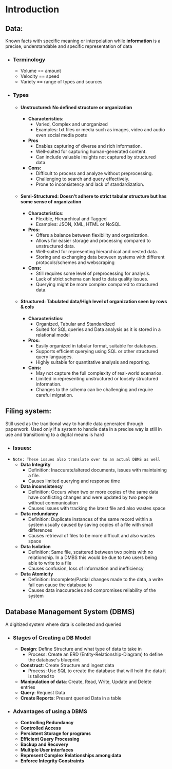 # Introduction
## Data:
Known facts with specific meaning or interpolation while **information** is a precise, understandable and specific representation of data
- ### Terminology
	- Volume == amount
	- Velocity == speed
	- Variety == range of types and sources
- ### Types
	- #### **Unstructured**: No defined structure or organization
		- **Characteristics**: 
			- Varied, Complex and unorganized
			- Examples: txt files or media such as images, video and audio even social media posts
		- **Pros**
			- Enables capturing of diverse and rich information.
			- Well-suited for capturing human-generated content.
			- Can include valuable insights not captured by structured data.
		- **Cons:**
			- Difficult to process and analyze without preprocessing.
			- Challenging to search and query effectively.
			- Prone to inconsistency and lack of standardization.
	- #### **Semi-Structured**: Doesn't adhere to strict tabular structure but has some sense of organization
		- **Characteristics**: 
			- Flexible, Hierarchical and Tagged
			- Examples: JSON, XML, HTML or NoSQL
		- **Pros:**
			- Offers a balance between flexibility and organization.
			- Allows for easier storage and processing compared to unstructured data.
			- Well-suited for representing hierarchical and nested data.
			- Storing and exchanging data between systems with different protocols/schemes and webscraping
		- **Cons:**
			- Still requires some level of preprocessing for analysis.
			- Lack of strict schema can lead to data quality issues.
			- Querying might be more complex compared to structured data.
	- #### **Structured**: Tabulated data/High level of organization seen by rows & cols
		- **Characteristics**: 
			- Organized, Tabular and Standardized
			- Suited for SQL queries and Data analysis as it is stored in a relational model
		- **Pros:**
			- Easily organized in tabular format, suitable for databases.
			- Supports efficient querying using SQL or other structured query languages.
			- Highly suitable for quantitative analysis and reporting.
		- **Cons:**
			- May not capture the full complexity of real-world scenarios.
			- Limited in representing unstructured or loosely structured information.
			- Changes to the schema can be challenging and require careful migration.


## Filing system:
Still used as the traditional way to handle data generated through paperwork. Used only if a system to handle data in a precise way is still in use and transitioning to a digital means is hard
- ### Issues:
- `Note: These issues also translate over to an actual DBMS as well`
	- **Data Integrity**
		- Definition: Inaccurate/altered documents, issues with maintaining a file.
		- Causes limited querying and response time
	- **Data inconsistency**
		- Definition: Occurs when two or more copies of the same data have conflicting changes and were updated by two people without communication
		- Causes issues with tracking the latest file and also wastes space
	- **Data redundancy**
		- Definition: Duplicate instances of the same record within a system usually caused by saving copies of a file with small differences
		- Causes retrieval of files to be more difficult and also wastes space
	- **Data Isolation**
		- Definition: Same file, scattered between two points with no relationship. In a DMBS this would be due to two users being able to write to a file 
		- Causes confusion, loss of information and inefficiency 
	- **Data Atomicity**
		- Definition: Incomplete/Partial changes made to the data, a write fail can cause the database to 
		- Causes data inaccuracies and compromises reliability of the system

## Database Management System (DBMS)
A digitized system where data is collected and queried
- ### Stages of Creating a DB Model
	- **Design**: Define Structure and what type of data to take in 
		- Process: Create an ERD (Entity-Relationship-Diagram) to define the database's blueprint
	- **Construct**: Create Structure and ingest data
		- Process: Use SQL to create the database that will hold the data it is tailored to
	- **Manipulation of data**: Create, Read, Write, Update and Delete entries
	- **Query**: Request Data
	- **Create Reports**: Present queried Data in a table 
- ### Advantages of using a DBMS
	- **Controlling Redundancy**
	- **Controlled Access**
	- **Persistent Storage for programs**
	- **Efficient Query Processing**
	- **Backup and Recovery**
	- **Multiple User interfaces**
	- **Represent Complex Relationships among data**
	- **Enforce Integrity Constraints**



<!-- 
Review Questions:
1) Define the following terms
- Data: Information in its raw and unorganized form, typically consisting of facts, figures, or statistics.
- Database: A structured collection of data that is organized, stored, and managed for efficient retrieval and manipulation.
- DBMS (Database Management System): Software that provides an interface for users and applications to interact with databases, managing tasks like data storage, retrieval, and security.
- Database Catalog: A repository within a DBMS that stores metadata, which includes information about the structure, organization, and relationships within the database.
- Program-Data Independence: The ability to modify programs without affecting the structure or organization of the data they use.
- User View: A subset of the database that a specific user or application is authorized to access, showing only the relevant data.
- DBA (Database Administrator): A professional responsible for managing and maintaining the database, ensuring its availability, security, performance, and integrity.
- End User: The individuals or entities who interact directly with the database to perform specific tasks or obtain information.
- Canned Transaction: A pre-defined sequence of operations or transactions that are packaged together for execution, often used for routine tasks.
- Deductive Database System: A type of database system that incorporates logic-based reasoning and supports deductive queries.
- Persistent Object: An object in object-oriented programming that retains its state even after the program has terminated.
- Meta-data: Data that describes other data, providing information about the structure, attributes, and relationships of the data.
- Transaction-Processing Application: Software applications designed to handle transactions, which are discrete units of work, often involving the modification of data in a database.

1) What four main types of actions involve databases? Briefly discuss each. 
	
2) Discuss the main characteristics of the database approach and how it differs from traditional file systems. 
3) What are the responsibilities of the DBA and the database designers? 
4) What are the different types of database end users? Discuss the main activities of each. 
5) Discuss the capabilities that should be provided by a DBMS. 
6) Discuss the differences between database systems and information retrieval systems.

-->